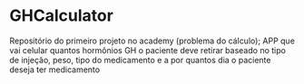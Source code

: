 # GHCalculator
Repositório do primeiro projeto no academy (problema do cálculo); APP que vai celular quantos hormônios GH o paciente deve retirar baseado no tipo de injeção, peso, tipo do medicamento e a por quantos dia o paciente deseja ter medicamento
